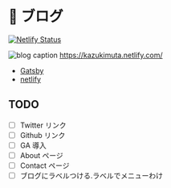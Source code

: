 # 🚀 ブログ

[![Netlify Status](https://api.netlify.com/api/v1/badges/6743d56f-593a-4809-86cb-aae577b619c0/deploy-status)](https://app.netlify.com/sites/kazukimuta/deploys)

![blog caption](https://user-images.githubusercontent.com/16601825/50695632-90a37300-1080-11e9-93bc-c098c7db1c17.png)
https://kazukimuta.netlify.com/

- [Gatsby](https://www.gatsbyjs.org/)
- [netlify](https://www.netlify.com/)

## TODO

- [ ] Twitter リンク
- [ ] Github リンク
- [ ] GA 導入
- [ ] About ページ
- [ ] Contact ページ
- [ ] ブログにラベルつける.ラベルでメニューわけ

